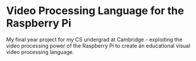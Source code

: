 Video Processing Language for the Raspberry Pi
==============================================

My final year project for my CS undergrad at Cambridge - exploiting the video
processing power of the Raspberry Pi to create an educational visual video
processing language.